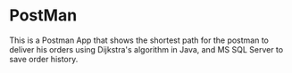 # PostMan
This is a Postman App that shows the shortest path for the postman to deliver his orders using Dijkstra's algorithm in Java, and MS SQL Server to save order history.
